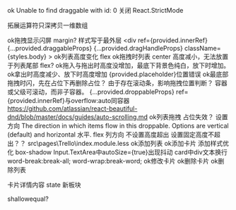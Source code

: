 ok Unable to find draggable with id: 0
关闭 React.StrictMode

拓展运算符只深拷贝一维数组

ok拖拽显示闪屏
    margin?
        样式写于最外层
        <div
        ref={provided.innerRef}
        {...provided.draggableProps}
        {...provided.dragHandleProps}
        className={styles.body} >
ok列表高度变化
    flex
ok拖拽时列表 center 高度减小，无法放置于列表尾部
    flex?
ok拖入与拖出时高度没增加，最底下背景色纯白，放下时增加。
ok拿出时高度减少、放下时高度增加
    {provided.placeholder}位置错误
ok最底部拖拽时闪，先在占位下再删除占位？ 
    由于存在滚动条，影响拖拽位置判断？
    容器或父级可滚动，而非子容器。
    {...provided.droppableProps} ref={provided.innerRef}与overflow:auto同容器
    https://github.com/atlassian/react-beautiful-dnd/blob/master/docs/guides/auto-scrolling.md
ok列表拖拽
    占位失效？
    设置方向
    The direction in which items flow in this droppable. Options are 
    vertical (default) and horizontal 水平.
flex 列方向 不设置高度超出 设置固定高度不超出？？
    src\pages\Trello\index.module.less
ok添加列表
ok添加卡片
添加样式优化
    box-shadow
    Input.TextArea中autoSize={true}出现抖动
    card中div文本换行
        word-break:break-all;
        word-wrap:break-word; 
ok修改卡片
ok删除卡片
ok删除列表

卡片详情内容
    state
新板块

shallowequal?